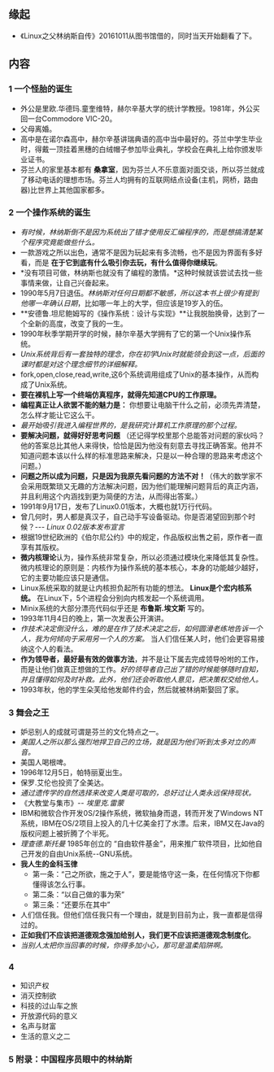##  缘起
+ 《Linux之父林纳斯自传》20161011从图书馆借的，同时当天开始翻看了下。

##  内容
###  1 一个怪胎的诞生
+ 外公是里欧.华德玛.童奎维特，赫尔辛基大学的统计学教授。1981年，外公买回一台Commodore VIC-20。
+ 父母离婚。
+ 高中是在诺尔森高中，赫尔辛基讲瑞典语的高中当中最好的。芬兰中学生毕业时，得戴一顶挂着黑穗的白绒帽子参加毕业典礼，学校会在典礼上给你颁发毕业证书。
+ 芬兰人的家里基本都有 **桑拿室**，因为芬兰人不乐意面对面交谈，所以芬兰就成了移动电话的理想市场。芬兰人均拥有的互联网结点设备(主机，网桥，路由器)比世界上其他国家都多。

###  2 一个操作系统的诞生
+ *有时候，林纳斯倒不是因为系统出了错才使用反汇编程序的，而是想搞清楚某个程序究竟能做些什么。*
+ 一款游戏之所以出色，通常不是因为玩起来有多流畅，也不是因为界面有多好看，而是 **在于它到底有什么吸引你去玩，有什么值得你继续玩**。
+ *没有项目可做，林纳斯也就没有了编程的激情。*这种时候就该尝试去找一些事情来做，让自己兴奋起来。
+ 1990年5月7日退伍。*林纳斯对任何日期都不敏感，所以这本书上很少有提到他哪一年确认日期*，比如哪一年上的大学，但应该是19岁入的伍。
+ **安德鲁.坦尼鲍姆写的《操作系统：设计与实现》**让我脱胎换骨，达到了一个全新的高度，改变了我的一生。
+ 1990年秋季学期开学的时候，赫尔辛基大学拥有了它的第一个Unix操作系统。
+ *Unix系统背后有一套独特的理念，你在初学Unix时就能领会到这一点，后面的课时都是对这个理念细节的详细解释。*
+ fork,open,close,read,write,这6个系统调用组成了Unix的基本操作，从而构成了Unix系统。
+ **要在裸机上写一个终端仿真程序，就得先知道CPU的工作原理。**
+ **编程真正让人欲罢不能的魅力是：** 你想要让电脑干什么之前，必须先弄清楚，怎么样才能让它这么干。
+ *最开始吸引我进入编程世界的，是我研究计算机工作原理的那个过程。*
+ **要解决问题，就得好好思考问题** （还记得学校里那个总能答对问题的家伙吗？他的答案总比其他人来得快，恰恰是因为他没有刻意去寻找正确答案。他并不知道问题本该以什么样的标准思路来解决，只是以一种合理的思路来考虑这个问题。）
+ **问题之所以成为问题，只是因为我原先看问题的方法不对！**（伟大的数学家不会采用既繁琐又无趣的方法解决问题，因为他们能理解问题背后的真正内涵，并且利用这个内涵找到更为简便的方法，从而得出答案。）
+ 1991年9月17日，发布了Linux0.01版本，大概也就1万行代码。
+ 曾几何时，男人都是真汉子，自己动手写设备驱动。你是否渴望回到那个时候？--- *Linux 0.02版本发布宣言*
+ 根据19世纪欧洲的《伯尔尼公约》中的规定，作品版权出售之前，原作者一直享有其版权。
+ **微内核理论**认为，操作系统非常复杂，所以必须通过模块化来降低其复杂性。微内核理论的原则是：内核作为操作系统的基本核心，本身的功能越少越好，它的主要功能应该只是通信。
+ Linux系统采取的就是让内核担负起所有功能的想法。 **Linux是个宏内核系统。** 在Linux下，5个进程会分别向内核发起一个系统调用。
+ Minix系统的大部分漂亮代码似乎还是 **布鲁斯.埃文斯** 写的。
+ 1993年11月4日的晚上，第一次发表公开演讲。
+ *作技术决定倒没什么，难的是在作了技术决定之后，如何圆滑老练地告诉一个人，我为何倾向于采用另一个人的方案。* 当人们信任某人时，他们会更容易接纳这个人的看法。
+ **作为领导者，最好最有效的做事方法**，并不是让下属去完成领导吩咐的工作，而是让他们做真正想做的工作。*好的领导者自己出了错的时候能够随时自知，并且懂得如何及时补救。此外，他们还会听取他人意见，把决策权交给他人。*
+ 1993年秋，他的学生朵芙给他发邮件约会，然后就被林纳斯娶回了家。

###  3 舞会之王
+ 妒忌别人的成就可谓是芬兰的文化特点之一。
+ *美国人之所以那么强烈地捍卫自己的立场，就是因为他们听到太多对立的声音。*
+ 美国人喝根啤。
+ 1996年12月5日，帕特丽夏出生。
+ 保罗.艾伦也投资了全美达。
+ *通过遗传学的自然选择来改变人类是可取的，总好过让人类永远保持现状。*
+ 《大教堂与集市》-- *埃里克.雷蒙*
+ IBM和微软合作开发0S/2操作系统，微软抽身而退，转而开发了Windows NT系统，IBM在OS/2项目上投入的几十亿美金打了水漂。后来，IBM又在Java的版权问题上被折腾了个半死。
+ *理查德.斯托曼* 1985年创立的 “自由软件基金”，用来推广软件项目，比如他自己开发的自由Unix系统--GNU系统。
+ **我人生的金科玉律**
	+ 第一条：“己之所欲，施之于人”，要是能恪守这一条，在任何情况下你都懂得该怎么行事。
	+ 第二条：“以自己做的事为荣”
	+ 第三条：“还要乐在其中”
+ 人们信任我。但他们信任我只有一个理由，就是到目前为止，我一直都是信得过的。
+ **正如我们不应该把道德观念强加给别人，我们更不应该把道德观念制度化**。
+ *当别人太把你当回事的时候，你得多加小心，那可是温柔陷阱啊。*

###  4 
+ 知识产权
+ 消灭控制欲
+ 科技的过山车之旅
+ 开放源代码的意义
+ 名声与财富
+ 生活的意义之二

###  5 附录：中国程序员眼中的林纳斯


